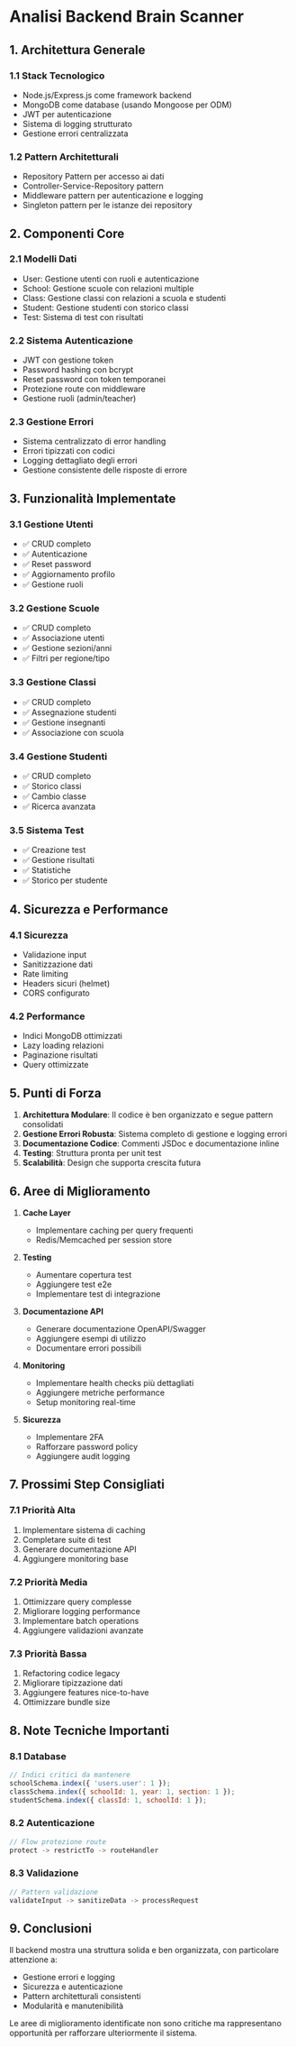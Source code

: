 # Analisi Backend Brain Scanner

## 1. Architettura Generale

### 1.1 Stack Tecnologico
- Node.js/Express.js come framework backend
- MongoDB come database (usando Mongoose per ODM)
- JWT per autenticazione
- Sistema di logging strutturato
- Gestione errori centralizzata

### 1.2 Pattern Architetturali
- Repository Pattern per accesso ai dati
- Controller-Service-Repository pattern
- Middleware pattern per autenticazione e logging
- Singleton pattern per le istanze dei repository

## 2. Componenti Core

### 2.1 Modelli Dati
- User: Gestione utenti con ruoli e autenticazione
- School: Gestione scuole con relazioni multiple
- Class: Gestione classi con relazioni a scuola e studenti
- Student: Gestione studenti con storico classi
- Test: Sistema di test con risultati

### 2.2 Sistema Autenticazione
- JWT con gestione token
- Password hashing con bcrypt
- Reset password con token temporanei
- Protezione route con middleware
- Gestione ruoli (admin/teacher)

### 2.3 Gestione Errori
- Sistema centralizzato di error handling
- Errori tipizzati con codici
- Logging dettagliato degli errori
- Gestione consistente delle risposte di errore

## 3. Funzionalità Implementate

### 3.1 Gestione Utenti
- ✅ CRUD completo
- ✅ Autenticazione
- ✅ Reset password
- ✅ Aggiornamento profilo
- ✅ Gestione ruoli

### 3.2 Gestione Scuole
- ✅ CRUD completo
- ✅ Associazione utenti
- ✅ Gestione sezioni/anni
- ✅ Filtri per regione/tipo

### 3.3 Gestione Classi
- ✅ CRUD completo
- ✅ Assegnazione studenti
- ✅ Gestione insegnanti
- ✅ Associazione con scuola

### 3.4 Gestione Studenti
- ✅ CRUD completo
- ✅ Storico classi
- ✅ Cambio classe
- ✅ Ricerca avanzata

### 3.5 Sistema Test
- ✅ Creazione test
- ✅ Gestione risultati
- ✅ Statistiche
- ✅ Storico per studente

## 4. Sicurezza e Performance

### 4.1 Sicurezza
- Validazione input
- Sanitizzazione dati
- Rate limiting
- Headers sicuri (helmet)
- CORS configurato

### 4.2 Performance
- Indici MongoDB ottimizzati
- Lazy loading relazioni
- Paginazione risultati
- Query ottimizzate

## 5. Punti di Forza

1. **Architettura Modulare**: Il codice è ben organizzato e segue pattern consolidati
2. **Gestione Errori Robusta**: Sistema completo di gestione e logging errori
3. **Documentazione Codice**: Commenti JSDoc e documentazione inline
4. **Testing**: Struttura pronta per unit test
5. **Scalabilità**: Design che supporta crescita futura

## 6. Aree di Miglioramento

1. **Cache Layer**
   - Implementare caching per query frequenti
   - Redis/Memcached per session store

2. **Testing**
   - Aumentare copertura test
   - Aggiungere test e2e
   - Implementare test di integrazione

3. **Documentazione API**
   - Generare documentazione OpenAPI/Swagger
   - Aggiungere esempi di utilizzo
   - Documentare errori possibili

4. **Monitoring**
   - Implementare health checks più dettagliati
   - Aggiungere metriche performance
   - Setup monitoring real-time

5. **Sicurezza**
   - Implementare 2FA
   - Rafforzare password policy
   - Aggiungere audit logging

## 7. Prossimi Step Consigliati

### 7.1 Priorità Alta
1. Implementare sistema di caching
2. Completare suite di test
3. Generare documentazione API
4. Aggiungere monitoring base

### 7.2 Priorità Media
1. Ottimizzare query complesse
2. Migliorare logging performance
3. Implementare batch operations
4. Aggiungere validazioni avanzate

### 7.3 Priorità Bassa
1. Refactoring codice legacy
2. Migliorare tipizzazione dati
3. Aggiungere features nice-to-have
4. Ottimizzare bundle size

## 8. Note Tecniche Importanti

### 8.1 Database
```javascript
// Indici critici da mantenere
schoolSchema.index({ 'users.user': 1 });
classSchema.index({ schoolId: 1, year: 1, section: 1 });
studentSchema.index({ classId: 1, schoolId: 1 });
```

### 8.2 Autenticazione
```javascript
// Flow protezione route
protect -> restrictTo -> routeHandler
```

### 8.3 Validazione
```javascript
// Pattern validazione
validateInput -> sanitizeData -> processRequest
```

## 9. Conclusioni

Il backend mostra una struttura solida e ben organizzata, con particolare attenzione a:
- Gestione errori e logging
- Sicurezza e autenticazione
- Pattern architetturali consistenti
- Modularità e manutenibilità

Le aree di miglioramento identificate non sono critiche ma rappresentano opportunità per rafforzare ulteriormente il sistema.
